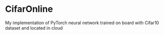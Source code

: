 # CifarOnline
My implementation of PyTorch neural network trained on board with Cifar10 dataset and located in cloud
